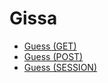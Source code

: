 Gissa
===========================

* [Guess (GET)](guess/get)
* [Guess (POST)](guess/post)
* [Guess (SESSION)](guess/session)
